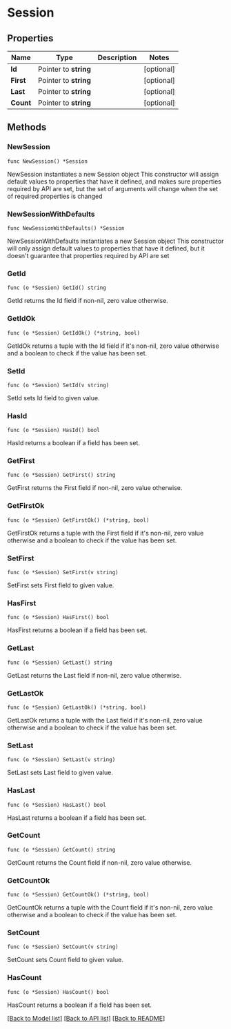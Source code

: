 # Session

## Properties

Name | Type | Description | Notes
------------ | ------------- | ------------- | -------------
**Id** | Pointer to **string** |  | [optional] 
**First** | Pointer to **string** |  | [optional] 
**Last** | Pointer to **string** |  | [optional] 
**Count** | Pointer to **string** |  | [optional] 

## Methods

### NewSession

`func NewSession() *Session`

NewSession instantiates a new Session object
This constructor will assign default values to properties that have it defined,
and makes sure properties required by API are set, but the set of arguments
will change when the set of required properties is changed

### NewSessionWithDefaults

`func NewSessionWithDefaults() *Session`

NewSessionWithDefaults instantiates a new Session object
This constructor will only assign default values to properties that have it defined,
but it doesn't guarantee that properties required by API are set

### GetId

`func (o *Session) GetId() string`

GetId returns the Id field if non-nil, zero value otherwise.

### GetIdOk

`func (o *Session) GetIdOk() (*string, bool)`

GetIdOk returns a tuple with the Id field if it's non-nil, zero value otherwise
and a boolean to check if the value has been set.

### SetId

`func (o *Session) SetId(v string)`

SetId sets Id field to given value.

### HasId

`func (o *Session) HasId() bool`

HasId returns a boolean if a field has been set.

### GetFirst

`func (o *Session) GetFirst() string`

GetFirst returns the First field if non-nil, zero value otherwise.

### GetFirstOk

`func (o *Session) GetFirstOk() (*string, bool)`

GetFirstOk returns a tuple with the First field if it's non-nil, zero value otherwise
and a boolean to check if the value has been set.

### SetFirst

`func (o *Session) SetFirst(v string)`

SetFirst sets First field to given value.

### HasFirst

`func (o *Session) HasFirst() bool`

HasFirst returns a boolean if a field has been set.

### GetLast

`func (o *Session) GetLast() string`

GetLast returns the Last field if non-nil, zero value otherwise.

### GetLastOk

`func (o *Session) GetLastOk() (*string, bool)`

GetLastOk returns a tuple with the Last field if it's non-nil, zero value otherwise
and a boolean to check if the value has been set.

### SetLast

`func (o *Session) SetLast(v string)`

SetLast sets Last field to given value.

### HasLast

`func (o *Session) HasLast() bool`

HasLast returns a boolean if a field has been set.

### GetCount

`func (o *Session) GetCount() string`

GetCount returns the Count field if non-nil, zero value otherwise.

### GetCountOk

`func (o *Session) GetCountOk() (*string, bool)`

GetCountOk returns a tuple with the Count field if it's non-nil, zero value otherwise
and a boolean to check if the value has been set.

### SetCount

`func (o *Session) SetCount(v string)`

SetCount sets Count field to given value.

### HasCount

`func (o *Session) HasCount() bool`

HasCount returns a boolean if a field has been set.


[[Back to Model list]](../README.md#documentation-for-models) [[Back to API list]](../README.md#documentation-for-api-endpoints) [[Back to README]](../README.md)


